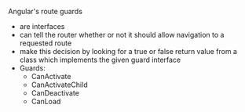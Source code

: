 Angular's route guards

- are interfaces
- can tell the router whether or not it should allow navigation to a requested route
- make this decision by looking for a true or false return value from a class which implements the given guard interface
- Guards:
  - CanActivate
  - CanActivateChild
  - CanDeactivate
  - CanLoad